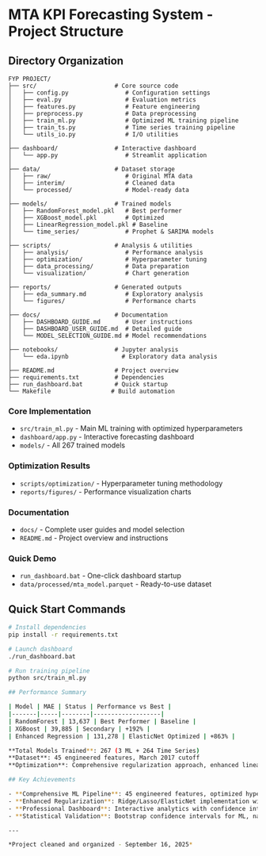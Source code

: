 # MTA KPI Forecasting System - Project Structure

## Directory Organization

```
FYP PROJECT/
├── src/                      # Core source code
│   ├── config.py                # Configuration settings
│   ├── eval.py                  # Evaluation metrics
│   ├── features.py              # Feature engineering
│   ├── preprocess.py            # Data preprocessing
│   ├── train_ml.py              # Optimized ML training pipeline
│   ├── train_ts.py              # Time series training pipeline
│   └── utils_io.py              # I/O utilities
│
├── dashboard/                # Interactive dashboard
│   └── app.py                   # Streamlit application
│
├── data/                     # Dataset storage
│   ├── raw/                     # Original MTA data
│   ├── interim/                 # Cleaned data
│   └── processed/               # Model-ready data
│
├── models/                   # Trained models
│   ├── RandomForest_model.pkl   # Best performer
│   ├── XGBoost_model.pkl        # Optimized
│   ├── LinearRegression_model.pkl # Baseline
│   └── time_series/             # Prophet & SARIMA models
│
├── scripts/                  # Analysis & utilities
│   ├── analysis/                # Performance analysis
│   ├── optimization/            # Hyperparameter tuning
│   ├── data_processing/         # Data preparation
│   └── visualization/           # Chart generation
│
├── reports/                  # Generated outputs
│   ├── eda_summary.md           # Exploratory analysis
│   └── figures/                 # Performance charts
│
├── docs/                     # Documentation
│   ├── DASHBOARD_GUIDE.md       # User instructions
│   ├── DASHBOARD_USER_GUIDE.md  # Detailed guide
│   └── MODEL_SELECTION_GUIDE.md # Model recommendations
│
├── notebooks/                # Jupyter analysis
│   └── eda.ipynb               # Exploratory data analysis
│
├── README.md                 # Project overview
├── requirements.txt          # Dependencies
├── run_dashboard.bat         # Quick startup
└── Makefile                 # Build automation
```

### Core Implementation

- `src/train_ml.py` - Main ML training with optimized hyperparameters
- `dashboard/app.py` - Interactive forecasting dashboard
- `models/` - All 267 trained models

### Optimization Results

- `scripts/optimization/` - Hyperparameter tuning methodology
- `reports/figures/` - Performance visualization charts

### Documentation

- `docs/` - Complete user guides and model selection
- `README.md` - Project overview and instructions

### Quick Demo

- `run_dashboard.bat` - One-click dashboard startup
- `data/processed/mta_model.parquet` - Ready-to-use dataset

## Quick Start Commands

```bash
# Install dependencies
pip install -r requirements.txt

# Launch dashboard
./run_dashboard.bat

# Run training pipeline
python src/train_ml.py

## Performance Summary

| Model | MAE | Status | Performance vs Best |
|-------|-----|--------|-------------------|
| RandomForest | 13,637 | Best Performer | Baseline |
| XGBoost | 39,885 | Secondary | +192% |
| Enhanced Regression | 131,278 | ElasticNet Optimized | +863% |

**Total Models Trained**: 267 (3 ML + 264 Time Series)
**Dataset**: 45 engineered features, March 2017 cutoff
**Optimization**: Comprehensive regularization approach, enhanced linear regression

## Key Achievements

- **Comprehensive ML Pipeline**: 45 engineered features, optimized hyperparameters
- **Enhanced Regularization**: Ridge/Lasso/ElasticNet implementation with GridSearchCV
- **Professional Dashboard**: Interactive analytics with confidence intervals
- **Statistical Validation**: Bootstrap confidence intervals for ML, native for time series

---

*Project cleaned and organized - September 16, 2025*